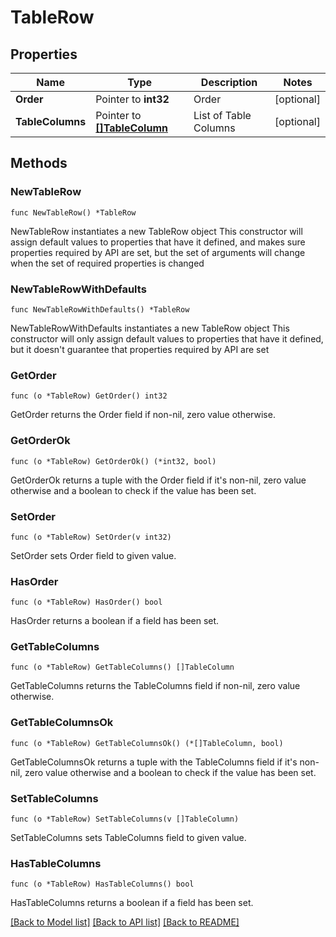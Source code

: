 # TableRow

## Properties

Name | Type | Description | Notes
------------ | ------------- | ------------- | -------------
**Order** | Pointer to **int32** | Order | [optional] 
**TableColumns** | Pointer to [**[]TableColumn**](TableColumn.md) | List of Table Columns | [optional] 

## Methods

### NewTableRow

`func NewTableRow() *TableRow`

NewTableRow instantiates a new TableRow object
This constructor will assign default values to properties that have it defined,
and makes sure properties required by API are set, but the set of arguments
will change when the set of required properties is changed

### NewTableRowWithDefaults

`func NewTableRowWithDefaults() *TableRow`

NewTableRowWithDefaults instantiates a new TableRow object
This constructor will only assign default values to properties that have it defined,
but it doesn't guarantee that properties required by API are set

### GetOrder

`func (o *TableRow) GetOrder() int32`

GetOrder returns the Order field if non-nil, zero value otherwise.

### GetOrderOk

`func (o *TableRow) GetOrderOk() (*int32, bool)`

GetOrderOk returns a tuple with the Order field if it's non-nil, zero value otherwise
and a boolean to check if the value has been set.

### SetOrder

`func (o *TableRow) SetOrder(v int32)`

SetOrder sets Order field to given value.

### HasOrder

`func (o *TableRow) HasOrder() bool`

HasOrder returns a boolean if a field has been set.

### GetTableColumns

`func (o *TableRow) GetTableColumns() []TableColumn`

GetTableColumns returns the TableColumns field if non-nil, zero value otherwise.

### GetTableColumnsOk

`func (o *TableRow) GetTableColumnsOk() (*[]TableColumn, bool)`

GetTableColumnsOk returns a tuple with the TableColumns field if it's non-nil, zero value otherwise
and a boolean to check if the value has been set.

### SetTableColumns

`func (o *TableRow) SetTableColumns(v []TableColumn)`

SetTableColumns sets TableColumns field to given value.

### HasTableColumns

`func (o *TableRow) HasTableColumns() bool`

HasTableColumns returns a boolean if a field has been set.


[[Back to Model list]](../README.md#documentation-for-models) [[Back to API list]](../README.md#documentation-for-api-endpoints) [[Back to README]](../README.md)


